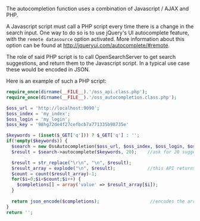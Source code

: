 The autocompletion function uses a combination of Javascript / AJAX and PHP.

A Javascript script must call a PHP script every time there is a change in the search input. One way to do so is to use jQuery's UI autocomplete feature, with the `remote datasource` option activated. More information about this option can be found at http://jqueryui.com/autocomplete/#remote.

The role of said PHP script is to call OpenSearchServer to get search suggestions, and return them to the Javascript script. In a typical use case these would be encoded in JSON.

Here is an example of such a PHP script:

```php
require_once(dirname(__FILE__).'/oss_api.class.php');
require_once(dirname(__FILE__).'/oss_autocompletion.class.php');

$oss_url = 'http://localhost:9090';
$oss_index = 'my_index';
$oss_login = 'my_login';
$oss_key = '98hg72de4f27cefbcb7a771335b98735e'

$keywords = (isset($_GET['q'])) ? $_GET['q'] : '';
if(!empty($keywords)) {
  $search = new OssAutocompletion($oss_url, $oss_index, $oss_login, $oss_key);
  $result = $search->autocomplete($keywords, 20);    //ask for 20 suggestions

  $result = str_replace("\r\n", "\n", $result);      
  $result_array = explode("\n", $result);            //this API returns data in plain text, one suggestion per line
  $count = count($result_array)-1;
  for($i=0;$i<$count;$i++) {
    $completions[] = array('value' => $result_array[$i]);
  }
  
  return json_encode($completions);                   //encodes the array in JSON to facilitate its use in Javascript
}
return '';
```

